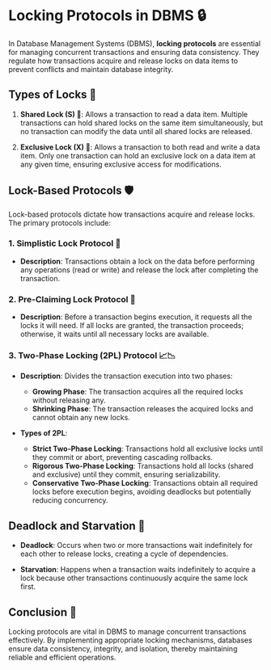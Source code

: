 # Locking Protocols in DBMS 🔒

In Database Management Systems (DBMS), **locking protocols** are essential for managing concurrent transactions and ensuring data consistency. They regulate how transactions acquire and release locks on data items to prevent conflicts and maintain database integrity.

## Types of Locks 🔑

1. **Shared Lock (S) 🤝**: Allows a transaction to read a data item. Multiple transactions can hold shared locks on the same item simultaneously, but no transaction can modify the data until all shared locks are released.

2. **Exclusive Lock (X) 🚫**: Allows a transaction to both read and write a data item. Only one transaction can hold an exclusive lock on a data item at any given time, ensuring exclusive access for modifications.

## Lock-Based Protocols 🛡️

Lock-based protocols dictate how transactions acquire and release locks. The primary protocols include:

### 1. Simplistic Lock Protocol 🧩

- **Description**: Transactions obtain a lock on the data before performing any operations (read or write) and release the lock after completing the transaction.

### 2. Pre-Claiming Lock Protocol 📝

- **Description**: Before a transaction begins execution, it requests all the locks it will need. If all locks are granted, the transaction proceeds; otherwise, it waits until all necessary locks are available.

### 3. Two-Phase Locking (2PL) Protocol 📈📉

- **Description**: Divides the transaction execution into two phases:
  - **Growing Phase**: The transaction acquires all the required locks without releasing any.
  - **Shrinking Phase**: The transaction releases the acquired locks and cannot obtain any new locks.

- **Types of 2PL**:
  - **Strict Two-Phase Locking**: Transactions hold all exclusive locks until they commit or abort, preventing cascading rollbacks.
  - **Rigorous Two-Phase Locking**: Transactions hold all locks (shared and exclusive) until they commit, ensuring serializability.
  - **Conservative Two-Phase Locking**: Transactions obtain all required locks before execution begins, avoiding deadlocks but potentially reducing concurrency.

## Deadlock and Starvation 🚧

- **Deadlock**: Occurs when two or more transactions wait indefinitely for each other to release locks, creating a cycle of dependencies.

- **Starvation**: Happens when a transaction waits indefinitely to acquire a lock because other transactions continuously acquire the same lock first.

## Conclusion 🎯

Locking protocols are vital in DBMS to manage concurrent transactions effectively. By implementing appropriate locking mechanisms, databases ensure data consistency, integrity, and isolation, thereby maintaining reliable and efficient operations. 